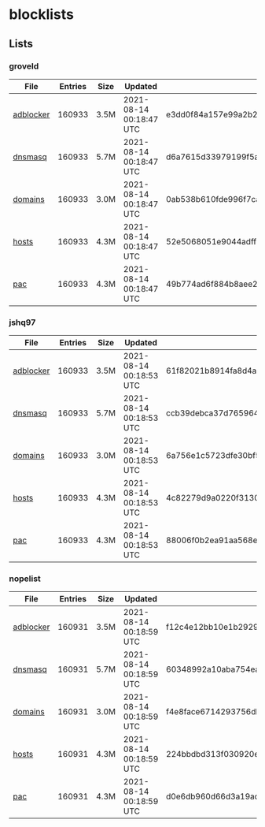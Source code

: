 # blocklists

## Lists

### groveld

|File|Entries|Size|Updated|Hash|
|-|-|-|-|-|
|[adblocker](https://raw.githubusercontent.com/groveld/blocklists/lists/groveld/adblocker.txt)|160933|3.5M|2021-08-14 00:18:47 UTC|e3dd0f84a157e99a2b24b2e4bb184418ee6e4d15e4a6f0c7f4954a3381dd0662|
|[dnsmasq](https://raw.githubusercontent.com/groveld/blocklists/lists/groveld/dnsmasq.txt)|160933|5.7M|2021-08-14 00:18:47 UTC|d6a7615d33979199f5a7c85d99678b3ee6333f4b7369ed48545f10edc5b6040c|
|[domains](https://raw.githubusercontent.com/groveld/blocklists/lists/groveld/domains.txt)|160933|3.0M|2021-08-14 00:18:47 UTC|0ab538b610fde996f7caf646df17c3b4c542e0de08eedf3941f7d5f40787e955|
|[hosts](https://raw.githubusercontent.com/groveld/blocklists/lists/groveld/hosts.txt)|160933|4.3M|2021-08-14 00:18:47 UTC|52e5068051e9044adff27a31f9c13d4d35c83d42472c298b7845487ad78d8305|
|[pac](https://raw.githubusercontent.com/groveld/blocklists/lists/groveld/pac.txt)|160933|4.3M|2021-08-14 00:18:47 UTC|49b774ad6f884b8aee2b4ff272cde71723b256c209f72287a23fa612ca701e1b|

### jshq97

|File|Entries|Size|Updated|Hash|
|-|-|-|-|-|
|[adblocker](https://raw.githubusercontent.com/groveld/blocklists/lists/jshq97/adblocker.txt)|160933|3.5M|2021-08-14 00:18:53 UTC|61f82021b8914fa8d4aba40af41a84d303a319c6e1c7cfee5d66f8cfe32e6e9e|
|[dnsmasq](https://raw.githubusercontent.com/groveld/blocklists/lists/jshq97/dnsmasq.txt)|160933|5.7M|2021-08-14 00:18:53 UTC|ccb39debca37d765964805d5d790aeeb9868ab0e14f0e48a65332216cebb5086|
|[domains](https://raw.githubusercontent.com/groveld/blocklists/lists/jshq97/domains.txt)|160933|3.0M|2021-08-14 00:18:53 UTC|6a756e1c5723dfe30bf5111d81b6eb3a0ec3d25ee25e00f210c8f43bdb2b2602|
|[hosts](https://raw.githubusercontent.com/groveld/blocklists/lists/jshq97/hosts.txt)|160933|4.3M|2021-08-14 00:18:53 UTC|4c82279d9a0220f3130f5a47e6ab0eb713e7c5dea0fade90c442797c3b476b38|
|[pac](https://raw.githubusercontent.com/groveld/blocklists/lists/jshq97/pac.txt)|160933|4.3M|2021-08-14 00:18:53 UTC|88006f0b2ea91aa568e0cabdf4d9c720bc1f0200ef55fc8f9198d714fdf86eb5|

### nopelist

|File|Entries|Size|Updated|Hash|
|-|-|-|-|-|
|[adblocker](https://raw.githubusercontent.com/groveld/blocklists/lists/nopelist/adblocker.txt)|160931|3.5M|2021-08-14 00:18:59 UTC|f12c4e12bb10e1b29296d8878196eda95a3c92ed6aa183372ea614979ad08fd7|
|[dnsmasq](https://raw.githubusercontent.com/groveld/blocklists/lists/nopelist/dnsmasq.txt)|160931|5.7M|2021-08-14 00:18:59 UTC|60348992a10aba754eab60b01b1df314781570bd82be20e81bb306cdd019b95b|
|[domains](https://raw.githubusercontent.com/groveld/blocklists/lists/nopelist/domains.txt)|160931|3.0M|2021-08-14 00:18:59 UTC|f4e8face6714293756db46b2d537703690516d07c393eec6fc7d13d5951dc276|
|[hosts](https://raw.githubusercontent.com/groveld/blocklists/lists/nopelist/hosts.txt)|160931|4.3M|2021-08-14 00:18:59 UTC|224bbdbd313f030920ee84481ddf5275f645b16a8338e56a9e1284b9bbc3e8ff|
|[pac](https://raw.githubusercontent.com/groveld/blocklists/lists/nopelist/pac.txt)|160931|4.3M|2021-08-14 00:18:59 UTC|d0e6db960d66d3a19ad1235e5976c48a703a159bf94b29ca6118d5e56fcaf182|

